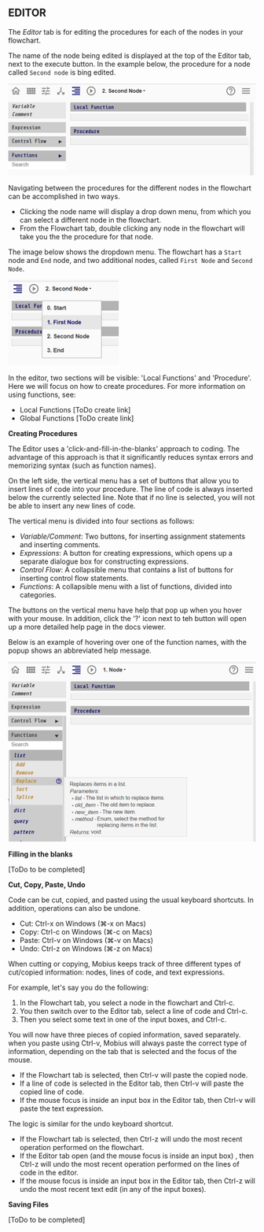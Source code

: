 ## EDITOR  

The _Editor_ tab is for editing the procedures for each of the nodes in your flowchart.

The name of the node being edited is displayed at the top of the Editor tab, next to the execute button. In the example below, the procedure for a node called `Second node` is bing edited.

<img src="assets/typedoc-json/docUI/imgs/editor_node_name.png" width="538">

Navigating between the procedures for the different nodes in the flowchart can be accomplished in two ways. 
* Clicking the node name will display a drop down menu, from which you can select a different node in the flowchart. 
* From the Flowchart tab, double clicking any node in the flowchart will take you the the procedure for that node.

The image below shows the dropdown menu. The flowchart has a `Start` node and `End` node, and two additional nodes, called `First Node` and `Second Node`.

<img src="assets/typedoc-json/docUI/imgs/editor_node_menu.png" width="225">

In the editor, two sections will be visible: 'Local Functions' and 'Procedure'. Here we will focus on how to create procedures. For more information on using functions, see:
* Local Functions [ToDo create link]
* Global Functions [ToDo create link]

**Creating Procedures**

The Editor uses a 'click-and-fill-in-the-blanks' approach to coding. The advantage of this approach is that it significantly reduces syntax errors and memorizing syntax (such as function names).

On the left side, the vertical menu has a set of buttons that allow you to insert lines of code into your procedure. The line of code is always inserted below the currently selected line. Note that if no line is selected, you will not be able to insert any new lines of code.

The vertical menu is divided into four sections as follows:
* _Variable/Comment_: Two buttons, for inserting assignment statements and inserting comments.
* _Expressions_: A button for creating expressions, which opens up a separate dialogue box for constructing expressions.
* _Control Flow_: A collapsible menu that contains a list of buttons for inserting control flow statements.
* _Functions_: A collapsible menu with a list of functions, divided into categories. 

The buttons on the vertical menu have help that pop up when you hover with your mouse. In addition, click the '?' icon next to teh button will open up a more detailed help page in the docs viewer.

Below is an example of hovering over one of the function names, with the popup shows an abbreviated help message.

<img src="assets/typedoc-json/docUI/imgs/editor_function_help.png" width="530">

**Filling in the blanks**

[ToDo to be completed]

**Cut, Copy, Paste, Undo**

Code can be cut, copied, and pasted using the usual keyboard shortcuts. In addition, operations can also be undone.
* Cut: Ctrl-x on Windows (⌘-x on Macs)
* Copy: Ctrl-c on Windows (⌘-c on Macs)
* Paste: Ctrl-v on Windows (⌘-v on Macs)
* Undo: Ctrl-z on Windows (⌘-z on Macs)

When cutting or copying, Mobius keeps track of three different types of cut/copied information: nodes, lines of code, and text expressions.  

For example, let's say you do the following:

1. In the Flowchart tab, you select a node in the flowchart and Ctrl-c.
1. You then switch over to the Editor tab, select a line of code and Ctrl-c.
1. Then you select some text in one of the input boxes, and Ctrl-c.

You will now have three pieces of copied information, saved separately. when you paste using Ctrl-v, Mobius will always paste the correct type of information, depending on the tab that is selected and the focus of the mouse. 

* If the Flowchart tab is selected, then Ctrl-v will paste the copied node. 
* If a line of code is selected in the Editor tab, then Ctrl-v will paste the copied line of code.
* If the mouse focus is inside an input box in the Editor tab, then Ctrl-v will paste the text expression.

The logic is similar for the undo keyboard shortcut.

* If the Flowchart tab is selected, then Ctrl-z will undo the most recent operation performed on the flowchart. 
* If the Editor tab open (and the mouse focus is inside an input box) , then Ctrl-z will undo the most recent operation performed on the lines of code in the editor. 
* If the mouse focus is inside an input box in the Editor tab, then Ctrl-z will undo the most recent text edit (in any of the input boxes).

**Saving Files**

[ToDo to be completed]
